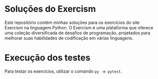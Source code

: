 # Soluções do Exercism

Este repositório contém minhas soluções para os exercícios do site Exercism na linguagem Python. O Exercism é uma plataforma que oferece uma coleção diversificada de desafios de programação, projetados para melhorar suas habilidades de codificação em várias linguagens.

# Execução dos testes

Para testar os exercícios, utilizar o comando `py -m pytest`.